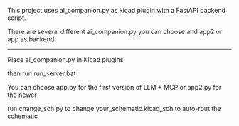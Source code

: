 This project uses ai_companion.py as kicad plugin with a FastAPI backend script.

There are several different ai_companion.py you can choose and app2 or app as backend.

------------------------

Place ai_companion.py in Kicad plugins

then run run_server.bat

You can choose app.py for the first version of LLM + MCP or app2.py for the newer

run change_sch.py to change your_schematic.kicad_sch to auto-rout the schematic
